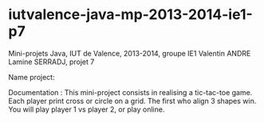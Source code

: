 iutvalence-java-mp-2013-2014-ie1-p7
===================================

Mini-projets Java, IUT de Valence, 2013-2014, groupe IE1 Valentin ANDRE Lamine SERRADJ, projet 7

Name project: 

Documentation : This mini-project consists in realising a tic-tac-toe game.
Each player print cross or circle on a grid. The first who align 3 shapes win.
You will play player 1 vs player 2, or play online.

